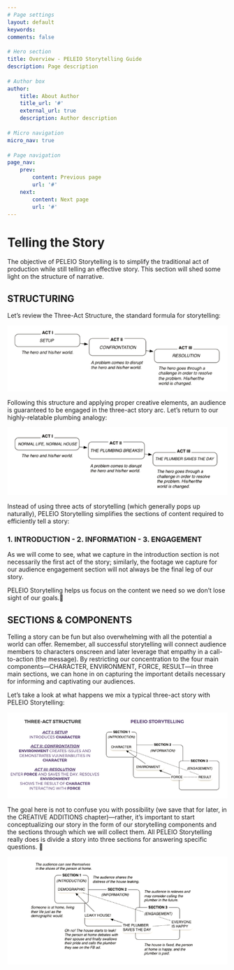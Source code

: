 ```yaml
---
# Page settings
layout: default
keywords:
comments: false

# Hero section
title: Overview - PELEIO Storytelling Guide
description: Page description

# Author box
author:
    title: About Author
    title_url: '#'
    external_url: true
    description: Author description

# Micro navigation
micro_nav: true

# Page navigation
page_nav:
    prev:
        content: Previous page
        url: '#'
    next:
        content: Next page
        url: '#'
---
```


# Telling the Story
The objective of PELEIO Storytelling is to simplify the traditional act of production while still telling an effective story. This section will shed some light on the structure of narrative.

## STRUCTURING
Let’s review the Three-Act Structure, the standard formula for storytelling:

![Traditional Narrative](https://github.com/PELEIO/Video-Storytelling-Guide/blob/master/Content/img/Traditional%20Narrative.png?raw=true)

Following this structure and applying proper creative elements, an audience is guaranteed to be engaged in the three-act story arc. Let’s return to our highly-relatable plumbing analogy:

![Traditional Narrative - Plumbing Example](https://github.com/PELEIO/Video-Storytelling-Guide/blob/master/Content/img/Traditional%20Narrative%20-%20Example.png?raw=true)

Instead of using three acts of storytelling (which generally pops up naturally), PELEIO Storytelling simplifies the sections of content required to efficiently tell a story:

### 1. INTRODUCTION	  -   2. INFORMATION	  -   3. ENGAGEMENT

As we will come to see, what we capture in the introduction section is not necessarily the first act of the story; similarly, the footage we capture for our audience engagement section will not always be the final leg of our story.

PELEIO Storytelling helps us focus on the content we need so we don’t lose sight of our goals.

## SECTIONS & COMPONENTS
Telling a story can be fun but also overwhelming with all the potential a world can offer. Remember, all successful storytelling will connect audience members to characters onscreen and later leverage that empathy in a call-to-action (the message). By restricting our concentration to the four main components—CHARACTER, ENVIRONMENT, FORCE, RESULT—in three main sections, we can hone in on capturing the important details necessary for informing and captivating our audiences.

Let’s take a look at what happens we mix a typical three-act story with PELEIO Storytelling:

![Traditional Narrative x PELEIO Storytelling](https://github.com/PELEIO/Video-Storytelling-Guide/blob/master/Content/img/Traditional%20Narrative%20x%20PELEIO%20Storytelling.png?raw=true)

The goal here is not to confuse you with possibility (we save that for later, in the CREATIVE ADDITIONS chapter)—rather, it’s important to start conceptualizing our story in the form of our storytelling components and the sections through which we will collect them. All PELEIO Storytelling really does is divide a story into three sections for answering specific questions. 

![PELEIO Storytelling Sections](https://github.com/PELEIO/Video-Storytelling-Guide/blob/master/Content/img/PELEIO%20Storytelling%20Sections.png?raw=true)

